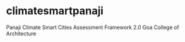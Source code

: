 # climatesmartpanaji
Panaji Climate Smart Cities Assessment Framework 2.0
Goa College of Architecture
